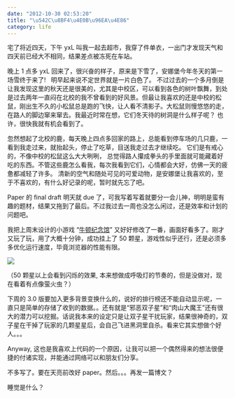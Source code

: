 ```yaml
---
date: "2012-10-30 02:53:20"
title: "\u542C\u8BF4\u4E0B\u96EA\u4E86"
category: life
---
```


宅了将近四天，下午 yxL 叫我一起去超市，我穿了件单衣，一出门才发现天气和四天前已经大不相同，结果差点被冻死在车站。

晚上 1 点多 yxL 回来了，很兴奋的样子，原来是下雪了，安娜堡今年冬天的第一场雪终于来了!   明早起来说不定世界就是一片白色了。 不过过去的一个多月倒是让我发现这里的秋天还是很美的，尤其是中校区，可以看到各色的树叶飘舞，到处是过去两年一直闷在北校的我不曾看到的好风景。但最让我喜欢的还是中校的松鼠，刚出生不久的小松鼠总是跑的飞快，让人看不清影子。大松鼠则慢悠悠的走，在路人的脚边窜来窜去。我最近时常在想，它们冬天待的树洞是什么样子呢？ 也许，很快我就有机会看到了。

忽然想起了北校的鹿，每天晚上四点多回家的路上，总能看到停车场的几只鹿，一看到我走过来，就抬起头，停止了吃草，目送我走过去才继续吃。 它们是有戒心的，不像中校的松鼠这么大大咧咧， 总觉得路人攥成拳头的手里面就可能藏着好吃的东西。不管这些鹿怎么看我，每次我看到它们，心情都会大好，仿佛一天的疲惫都减轻了许多。 清新的空气和随处可见的可爱动物，是安娜堡让我喜欢的，至于不喜欢的，有什么好记录的呢，暂时就先忘了吧。

Paper 的 final draft 明天就 due 了，可我写着写着就要分一会儿神，明明是蛮有趣的题材，结果又拖到了最后。不过我过去一周也没怎么闲过，还是效率和计划的问题吧。

我把上周末设计的小游戏 “[牛顿纪念馆](/newton-cenotaph-v2-0/)” 又好好修改了一番，画面好看多了。刚才又玩了玩，用了大概十分钟，成功挂上了 50 颗星，游戏性似乎还行，还是必须多多优化运行速度，毕竟浏览器的性能有限。

![](https://architech-blog.s3-ap-southeast-1.amazonaws.com/content/images/uploads/2012/10/50-stars.jpg)

（50 颗星以上会看到闪烁的效果, 本来想做成呼吸灯的节奏的，但是没做对，现在看着有点像萤火虫？）

下周的 3.0 版要加入更多背景变换什么的，说好的排行榜还不能自动显示呢，一直只是简单的存储了收到的数据。。还有就是“邪恶双子星”和“肉山大魔王”还有很大的潜力可以挖掘。话说我本来的设定只是让双子星干扰玩家，结果很神奇的，双子星在干掉了玩家的几颗星星后，会自己飞进黑洞里自杀。看来它其实想做个好人。。。

Anyway, 这也是我喜欢上代码的一个原因，让我可以把一个偶然得来的想法很便捷的付诸实现，并能通过网络可以和朋友们分享。

不多写了。要在天亮前改好 paper。然后。。。再发一篇博文？

睡觉是什么？

